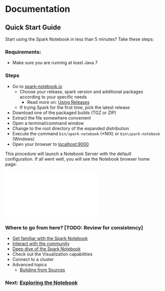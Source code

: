 # Documentation

## Quick Start Guide

Start using the Spark Notebook in less than 5 minutes? Take these steps:

### Requirements:
* Make sure you are running at least Java 7 

### Steps
* Go to [spark-notebook.io](http://spark-notebook.io/)
	* Choose your release, spark version and additional packages according to your specific needs
		- Read more on: [Using Releases](using_releases.md)
	* If trying Spark for the first time, pick the latest release
* Download one of the packaged builds (TGZ or ZIP)
* Extract the file somewhere convenient
* Open a terminal/command window
* Change to the root directory of the expanded distribution
* Execute the command `bin/spark-notebook` (*NIX) or `bin\spark-notebook` (Windows)
* Open your browser to [localhost:9000](http://localhost:9000)

This procedure will launch a Notebook Server with the default configuration. If all went well, you will see the Notebook browser home page:

![Notebook browser home page](./images/spark-notebook-home.md)

### Where to go from here? [TODO: Review for consistency]

* [Get familiar with the Spark Notebook](exploring_notebook.md)
* [Interact with the community](community.md)
* [Deep dive of the Spark Notebook](notebook_browser.md) 
* Check out the Visualization capabilities
* Connect to a cluster 
* Advanced topics
	- [Building from Sources](build_from_source.md)

### Next: [Exploring the Notebook]()